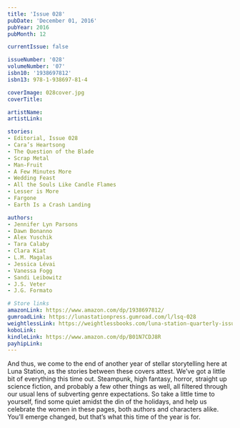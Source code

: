 ```yaml
---
title: 'Issue 028'
pubDate: 'December 01, 2016'
pubYear: 2016
pubMonth: 12

currentIssue: false

issueNumber: '028'
volumeNumber: '07'
isbn10: '1938697812'
isbn13: 978-1-938697-81-4

coverImage: 028cover.jpg
coverTitle: 

artistName: 
artistLink: 

stories:
- Editorial, Issue 028
- Cara’s Heartsong
- The Question of the Blade
- Scrap Metal
- Man-Fruit
- A Few Minutes More
- Wedding Feast
- All the Souls Like Candle Flames
- Lesser is More
- Fargone
- Earth Is a Crash Landing

authors:
- Jennifer Lyn Parsons
- Dawn Bonanno
- Alex Yuschik
- Tara Calaby
- Clara Kiat
- L.M. Magalas
- Jessica Lévai
- Vanessa Fogg
- Sandi Leibowitz
- J.S. Veter
- J.G. Formato

# Store links
amazonLink: https://www.amazon.com/dp/1938697812/
gumroadLink: https://lunastationpress.gumroad.com/l/lsq-028
weightlessLink: https://weightlessbooks.com/luna-station-quarterly-issue-028/
koboLink: 
kindleLink: https://www.amazon.com/dp/B01N7CDJ8R
payhipLink: 
---
```


And thus, we come to the end of another year of stellar storytelling here at Luna Station, as the stories between these covers attest.
We’ve got a little bit of everything this time out. Steampunk, high fantasy, horror, straight up science fiction, and probably a few other things as well, all filtered through our usual lens of subverting genre expectations.
So take a little time to yourself, find some quiet amidst the din of the holidays, and help us celebrate the women in these pages, both authors and characters alike. You’ll emerge changed, but that’s what this time of the year is for.
